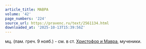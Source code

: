 ```yaml
---
article_title: МАВРА
volume: '42'
page_numbers: '224'
source_url: https://pravenc.ru/text/2561134.html
downloaded_at: '2025-10-13T15:39:56Z'
---
```


мц. (пам. греч. 9 нояб.) - см. в ст. [Христофор и Мавра](<https://pravenc.ru/text/Христофор и Мавра.html>), мученики.
